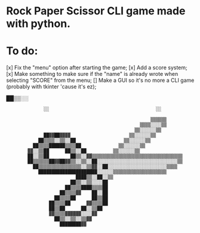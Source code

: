 # Rock Paper Scissor CLI game made with python.

# To do:
[x] Fix the "menu" option after starting the game;
[x] Add a score system;
[x] Make something to make sure if the "name" is already wrote when selecting "SCORE" from the menu;
[] Make a GUI so it's no more a CLI game (probably with tkinter 'cause it's ez);


██▒▒░░                                                                          
                                                                                
                  ░░                                        ░░                  
                                                                                
                                                          ▒▒▒▒▒▒                
                                                      ▒▒▒▒░░░░▒▒                
                                                    ▒▒░░░░░░▒▒                  
                  ██▓▓██▓▓▓▓                      ▒▒░░░░░░▒▒                    
                ██▒▒▒▒░░▒▒░░██                  ▒▒░░░░░░▒▒                      
              ██▒▒▒▒██████▒▒▒▒██              ▒▒░░░░░░▒▒                        
            ▓▓░░▒▒██      ██▒▒░░██          ▒▒░░░░░░▒▒                          
            ██░░▒▒██        ██▒▒░░▓▓▒▒▒▒▒▒▒▒▒▒▒▒▒▒▒▒▒▒▒▒▒▒▒▒▒▒▒▒▒▒▒▒▒▒          
            ██▒▒▒▒▒▒██▓▓██▓▓▒▒░░▒▒░░██░░░░░░░░░░░░░░░░░░░░░░░░░░░░░░▒▒          
              ██▒▒▒▒▒▒▒▒▒▒▒▒▒▒▒▒░░▒▒▓▓░░██░░░░░░░░░░░░░░░░░░░░░░▒▒▒▒            
                ██████████████████████░░░░░░▒▒▒▒▒▒▒▒▒▒▒▒▒▒▒▒▒▒▒▒                
                              ████▒▒░░██░░▒▒                                    
                            ██▒▒░░▒▒░░░░██                                      
                          ██▒▒▒▒████▒▒▒▒██                                      
                        ██▒▒▒▒▓▓    ██░░██                                      
                      ██▒▒▒▒██      ██▒▒██                                      
                    ██▒▒▒▒██      ▓▓▒▒▒▒██                                      
                    ██▒▒██      ██░░▒▒██                                        
                    ▓▓▒▒▒▒▓▓▓▓▓▓░░░░▓▓                                          
                      ██▒▒░░▒▒░░▒▒▓▓                                            
                        ████████▓▓                                              
                                                                                
                                                                                

